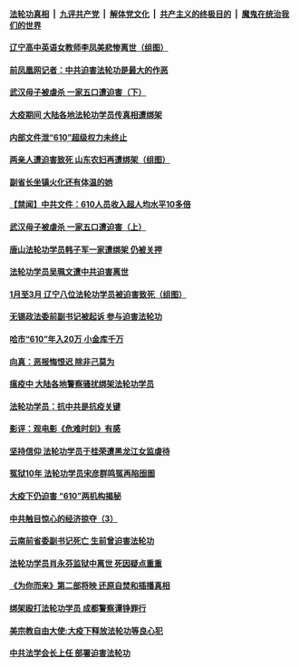 

####  [法轮功真相](../../../../basic/blob/master/README.md?t=04171132) &nbsp;|&nbsp; [九评共产党](../../../../9ping.md/blob/master/README.md?t=04171132) &nbsp;|&nbsp; [解体党文化](../../../../jtdwh.md/blob/master/README.md?t=04171132)  &nbsp;|&nbsp; [共产主义的终极目的](../../../../gczydzjmd.md/blob/master/README.md?t=04171132) &nbsp;|&nbsp; [魔鬼在统治我们的世界](../../../../mgztzwmdsj.md/blob/master/README.md?t=04171132) 

#### [辽宁高中英语女教师李凤美悲惨离世（组图）](../pages/prog424/a102824328.md?t=04171132) 

#### [前凤凰网记者：中共迫害法轮功是最大的作恶](../pages/prog424/a102824026.md?t=04171132) 

#### [武汉母子被虐杀 一家五口遭迫害（下）](../pages/prog424/a102823499.md?t=04171132) 

#### [大疫期间 大陆各地法轮功学员传真相遭绑架](../pages/prog424/a102822750.md?t=04171132) 

#### [内部文件泄“610”超级权力未终止](../pages/prog424/a102822266.md?t=04171132) 

#### [两亲人遭迫害致死 山东农妇再遭绑架（组图）](../pages/prog424/a102821923.md?t=04171132) 

#### [副省长坐镇火化还有体温的她](../pages/prog424/a102821837.md?t=04171132) 

#### [【禁闻】中共文件：610人员收入超人均水平10多倍](../pages/prog424/a102821763.md?t=04171132) 

#### [武汉母子被虐杀 一家五口遭迫害（上）](../pages/prog424/a102821485.md?t=04171132) 

#### [唐山法轮功学员韩子军一家遭绑架 仍被关押](../pages/prog424/a102820738.md?t=04171132) 

#### [法轮功学员吴珮文遭中共迫害离世](../pages/prog424/a102819991.md?t=04171132) 

#### [1月至3月 辽宁八位法轮功学员被迫害致死（组图）](../pages/prog424/a102819961.md?t=04171132) 

#### [无锡政法委前副书记被起诉 参与迫害法轮功](../pages/prog424/a102819146.md?t=04171132) 

#### [哈市“610”年入20万 小金库千万](../pages/prog424/a102819133.md?t=04171132) 

#### [向真：恶报悔恨迟 除非己莫为](../pages/prog424/a102818564.md?t=04171132) 

#### [瘟疫中 大陆各地警察骚扰绑架法轮功学员](../pages/prog424/a102817635.md?t=04171132) 

#### [法轮功学员：抗中共是抗疫关键](../pages/prog424/a102817595.md?t=04171132) 

#### [影评：观电影《危难时刻》有感](../pages/prog424/a102817401.md?t=04171132) 

#### [坚持信仰 法轮功学员于桂荣遭黑龙江女监虐待](../pages/prog424/a102816732.md?t=04171132) 

#### [冤狱10年 法轮功学员宋彦群鸣冤再陷囹圄](../pages/prog424/a102816277.md?t=04171132) 

#### [大疫下仍迫害 “610”两机构揭秘](../pages/prog424/a102816182.md?t=04171132) 

#### [中共触目惊心的经济掠夺（3）](../pages/prog424/a102816139.md?t=04171132) 

#### [云南前省委副书记死亡 生前曾迫害法轮功](../pages/prog424/a102815697.md?t=04171132) 

#### [法轮功学员肖永芬监狱中离世 死因疑点重重](../pages/prog424/a102815656.md?t=04171132) 

#### [《为你而来》第二部将映 还原自焚和插播真相](../pages/prog424/a102815528.md?t=04171132) 

#### [绑架殴打法轮功学员 成都警察谭铮罪行](../pages/prog424/a102814814.md?t=04171132) 

#### [美宗教自由大使:大疫下释放法轮功等良心犯](../pages/prog424/a102814797.md?t=04171132) 

#### [中共法学会长上任 部署迫害法轮功](../pages/prog424/a102814695.md?t=04171132) 

